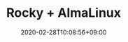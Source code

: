 ---
title: "Rocky + AlmaLinux"
date: 2020-02-28T10:08:56+09:00
description: "Fork it! Mas com jeitinho..."
draft: false
collapsible: true
weight: 3
---